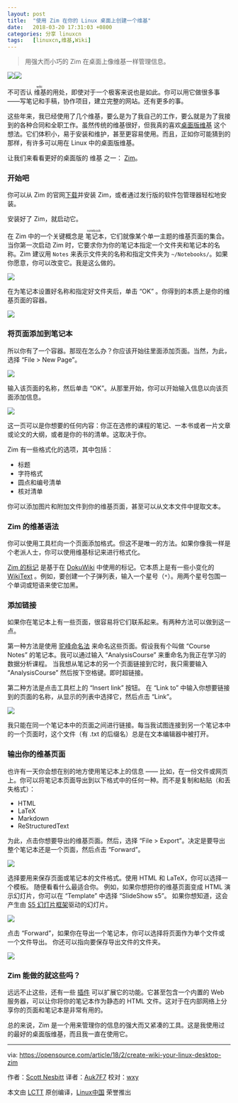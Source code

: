 ```yaml
---
layout: post
title:	"使用 Zim 在你的 Linux 桌面上创建一个维基"
date:	2018-03-20 17:31:03 +0800 
categories:	分享 linuxcn 
tags:	[linuxcn,维基,Wiki]
---
```




> 
> 用强大而小巧的 Zim 在桌面上像维基一样管理信息。
> 
> 
> 


![](/Asserts/Images//attachment/album/201803/20/173042yce2cg9q5x09fsf3.jpg)![](/Asserts/Images//attachment/album/201803/20/173042yce2cg9q5x09fsf3.jpg)


不可否认<ruby> 维基 <rt>  wiki </rt></ruby>的用处，即使对于一个极客来说也是如此。你可以用它做很多事——写笔记和手稿，协作项目，建立完整的网站。还有更多的事。


这些年来，我已经使用了几个维基，要么是为了我自己的工作，要么就是为了我接到的各种合同和全职工作。虽然传统的维基很好，但我真的喜欢[桌面版维基](https://opensource.com/article/17/2/3-desktop-wikis) 这个想法。它们体积小，易于安装和维护，甚至更容易使用。而且，正如你可能猜到的那样，有许多可以用在 Linux 中的桌面版维基。


让我们来看看更好的桌面版的 维基 之一： [Zim](http://zim-wiki.org/)。


### 开始吧


你可以从 Zim 的官网[下载](http://zim-wiki.org/downloads.html)并安装 Zim，或者通过发行版的软件包管理器轻松地安装。


安装好了 Zim，就启动它。


在 Zim 中的一个关键概念是<ruby> 笔记本 <rt>  notebook </rt></ruby>，它们就像某个单一主题的维基页面的集合。当你第一次启动 Zim 时，它要求你为你的笔记本指定一个文件夹和笔记本的名称。Zim 建议用 `Notes` 来表示文件夹的名称和指定文件夹为 `~/Notebooks/`。如果你愿意，你可以改变它。我是这么做的。


![](/Asserts/Images//attachment/album/201803/20/173106qzougi3dvgrt0iii.png)


在为笔记本设置好名称和指定好文件夹后，单击 “OK” 。你得到的本质上是你的维基页面的容器。


![](/Asserts/Images//attachment/album/201803/20/173107qbed868bt8bb6u6v.png)


### 将页面添加到笔记本


所以你有了一个容器。那现在怎么办？你应该开始往里面添加页面。当然，为此，选择 “File > New Page”。


![](/Asserts/Images//attachment/album/201803/20/173107mii1ioumm0von0o6.png)


输入该页面的名称，然后单击 “OK”。从那里开始，你可以开始输入信息以向该页面添加信息。


![](/Asserts/Images//attachment/album/201803/20/173108hpf7lzy8bfzbmplz.png)


这一页可以是你想要的任何内容：你正在选修的课程的笔记、一本书或者一片文章或论文的大纲，或者是你的书的清单。这取决于你。


Zim 有一些格式化的选项，其中包括：


* 标题
* 字符格式
* 圆点和编号清单
* 核对清单


你可以添加图片和附加文件到你的维基页面，甚至可以从文本文件中提取文本。


### Zim 的维基语法


你可以使用工具栏向一个页面添加格式。但这不是唯一的方法。如果你像我一样是个老派人士，你可以使用维基标记来进行格式化。


[Zim 的标记](http://zim-wiki.org/manual/Help/Wiki_Syntax.html) 是基于在 [DokuWiki](https://www.dokuwiki.org/wiki:syntax) 中使用的标记。它本质上是有一些小变化的 [WikiText](http://en.wikipedia.org/wiki/Wikilink) 。例如，要创建一个子弹列表，输入一个星号（`*`）。用两个星号包围一个单词或短语来使它加黑。


### 添加链接


如果你在笔记本上有一些页面，很容易将它们联系起来。有两种方法可以做到这一点。


第一种方法是使用 [驼峰命名法](https://en.wikipedia.org/wiki/Camel_case) 来命名这些页面。假设我有个叫做 “Course Notes” 的笔记本。我可以通过输入 “AnalysisCourse” 来重命名为我正在学习的数据分析课程。 当我想从笔记本的另一个页面链接到它时，我只需要输入 “AnalysisCourse” 然后按下空格键。即时超链接。


第二种方法是点击工具栏上的 “Insert link” 按钮。 在 “Link to” 中输入你想要链接到的页面的名称，从显示的列表中选择它，然后点击 “Link”。


![](/Asserts/Images//attachment/album/201803/20/173108nhivv77iaija7zt2.png)


我只能在同一个笔记本中的页面之间进行链接。每当我试图连接到另一个笔记本中的一个页面时，这个文件（有 .txt 的后缀名）总是在文本编辑器中被打开。


### 输出你的维基页面


也许有一天你会想在别的地方使用笔记本上的信息 —— 比如，在一份文件或网页上。你可以将笔记本页面导出到以下格式中的任何一种。而不是复制和粘贴（和丢失格式）：


* HTML
* LaTeX
* Markdown
* ReStructuredText


为此，点击你想要导出的维基页面。然后，选择 “File > Export”。决定是要导出整个笔记本还是一个页面，然后点击 “Forward”。


![](/Asserts/Images//attachment/album/201803/20/173109nvyj199i880i0rx9.png)


选择要用来保存页面或笔记本的文件格式。使用 HTML 和 LaTeX，你可以选择一个模板。 随便看看什么最适合你。 例如，如果你想把你的维基页面变成 HTML 演示幻灯片，你可以在 “Template” 中选择 “SlideShow s5”。 如果你想知道，这会产生由 [S5 幻灯片框架](https://meyerweb.com/eric/tools/s5/)驱动的幻灯片。


![](/Asserts/Images//attachment/album/201803/20/173109f227cz82egqc7ys4.png)


点击 “Forward”，如果你在导出一个笔记本，你可以选择将页面作为单个文件或一个文件导出。 你还可以指向要保存导出文件的文件夹。


![](/Asserts/Images//attachment/album/201803/20/173109htczprazaaaoioit.png)


### Zim 能做的就这些吗？


远远不止这些，还有一些 [插件](http://zim-wiki.org/manual/Plugins.html) 可以扩展它的功能。它甚至包含一个内置的 Web 服务器，可以让你将你的笔记本作为静态的 HTML 文件。这对于在内部网络上分享你的页面和笔记本是非常有用的。


总的来说，Zim 是一个用来管理你的信息的强大而又紧凑的工具。这是我使用过的最好的桌面版维基，而且我一直在使用它。




---


via: <https://opensource.com/article/18/2/create-wiki-your-linux-desktop-zim>


作者：[Scott Nesbitt](https://opensource.com/users/scottnesbitt) 译者：[Auk7F7](https://github.com/Auk7F7) 校对：[wxy](https://github.com/wxy)


本文由 [LCTT](https://github.com/LCTT/TranslateProject) 原创编译，[Linux中国](https://linux.cn/) 荣誉推出
